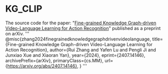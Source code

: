 # KG_CLIP  
The source code for the paper: "[Fine-grained Knowledge Graph-driven Video-Language Learning for Action Recognition](https://arxiv.org/pdf/2407.14146)" published as a preprint on arXiv.
'''
@misc{zhang2024finegrainedknowledgegraphdrivenvideolanguage,
      title={Fine-grained Knowledge Graph-driven Video-Language Learning for Action Recognition}, 
      author={Rui Zhang and Yafen Lu and Pengli Ji and Junxiao Xue and Xiaoran Yan},
      year={2024},
      eprint={2407.14146},
      archivePrefix={arXiv},
      primaryClass={cs.MM},
      url={https://arxiv.org/abs/2407.14146}, 
}
'''
